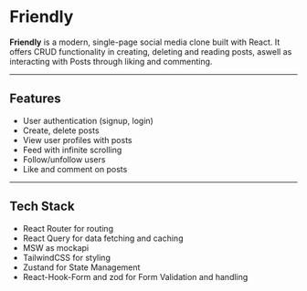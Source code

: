# Friendly

**Friendly** is a modern, single-page social media clone built with React. It offers CRUD functionality in creating, deleting and reading posts, aswell as interacting with Posts through liking and commenting.

---

## Features

- User authentication (signup, login)
- Create, delete posts
- View user profiles with posts
- Feed with infinite scrolling
- Follow/unfollow users
- Like and comment on posts

---

## Tech Stack

- React Router for routing
- React Query for data fetching and caching
- MSW as mockapi
- TailwindCSS for styling
- Zustand for State Management
- React-Hook-Form and zod for Form Validation and handling
